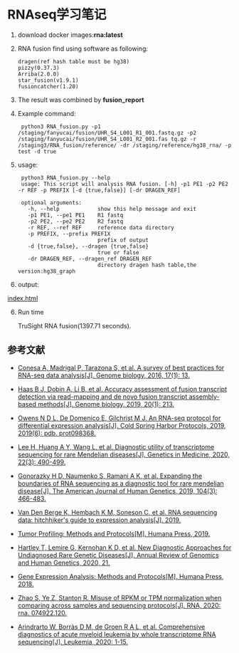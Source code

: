 # RNAseq学习笔记

1.  download docker images:**rna:latest**

2. RNA fusion find using software as following:<br>
   
       dragen(ref hash table must be hg38)
       pizzy(0.37.3)
       Arriba(2.0.0)
       star_fusion(v1.9.1)
       fusioncatcher(1.20)

3. The result was combined by **fusion_report**

4. Example command:

        python3 RNA_fusion.py -p1 /staging/fanyucai/fusion/UHR_S4_L001_R1_001.fastq.gz -p2 /staging/fanyucai/fusion/UHR_S4_L001_R2_001.fas tq.gz -r /staging3/RNA_fusion/reference/ -dr /staging/reference/hg38_rna/ -p test -d true

5. usage:

        python3 RNA_fusion.py --help
        usage: This script will analysis RNA fusion. [-h] -p1 PE1 -p2 PE2 -r REF -p PREFIX [-d {true,false}] [-dr DRAGEN_REF]
        
        optional arguments:
          -h, --help            show this help message and exit
          -p1 PE1, --pe1 PE1    R1 fastq
          -p2 PE2, --pe2 PE2    R2 fastq
          -r REF, --ref REF     reference data directory
          -p PREFIX, --prefix PREFIX
                                prefix of output
          -d {true,false}, --dragen {true,false}
                                true or false
          -dr DRAGEN_REF, --dragen_ref DRAGEN_REF
                                directory dragen hash table,the version:hg38_graph
    


5. output: 
   
[index.html](./index.html)

6. Run time

    TruSight RNA fusion(1397.71 seconds).

## 参考文献

* [Conesa A, Madrigal P, Tarazona S, et al. A survey of best practices for RNA-seq data analysis[J]. Genome biology, 2016, 17(1): 13.](https://genomebiology.biomedcentral.com/articles/10.1186/s13059-016-0881-8)

* [Haas B J, Dobin A, Li B, et al. Accuracy assessment of fusion transcript detection via read-mapping and de novo fusion transcript assembly-based methods[J]. Genome biology, 2019, 20(1): 213.](https://genomebiology.biomedcentral.com/articles/10.1186/s13059-019-1842-9)

* [Owens N D L, De Domenico E, Gilchrist M J. An RNA-seq protocol for differential expression analysis[J]. Cold Spring Harbor Protocols, 2019, 2019(6): pdb. prot098368.](http://cshprotocols.cshlp.org/content/2019/6/pdb.prot098368.full)

* [Lee H, Huang A Y, Wang L, et al. Diagnostic utility of transcriptome sequencing for rare Mendelian diseases[J]. Genetics in Medicine, 2020, 22(3): 490-499.](https://www.nature.com/articles/s41436-019-0672-1)

* [Gonorazky H D, Naumenko S, Ramani A K, et al. Expanding the boundaries of RNA sequencing as a diagnostic tool for rare mendelian disease[J]. The American Journal of Human Genetics, 2019, 104(3): 466-483.](https://pubmed.ncbi.nlm.nih.gov/30827497/)

* [Van Den Berge K, Hembach K M, Soneson C, et al. RNA sequencing data: hitchhiker's guide to expression analysis[J]. 2019.](https://www.annualreviews.org/doi/abs/10.1146/annurev-biodatasci-072018-021255)

* [Tumor Profiling: Methods and Protocols[M]. Humana Press, 2019.](https://www.springer.com/gp/book/9781493990023)

* [Hartley T, Lemire G, Kernohan K D, et al. New Diagnostic Approaches for Undiagnosed Rare Genetic Diseases[J]. Annual Review of Genomics and Human Genetics, 2020, 21.](https://pubmed.ncbi.nlm.nih.gov/32283948/)

* [Gene Expression Analysis: Methods and Protocols[M]. Humana Press, 2018.](https://www.springer.com/gp/book/9781493978335)

* [Zhao S, Ye Z, Stanton R. Misuse of RPKM or TPM normalization when comparing across samples and sequencing protocols[J]. RNA, 2020: rna. 074922.120.](https://rnajournal.cshlp.org/content/early/2020/04/13/rna.074922.120.short)

* [Arindrarto W, Borràs D M, de Groen R A L, et al. Comprehensive diagnostics of acute myeloid leukemia by whole transcriptome RNA sequencing[J]. Leukemia, 2020: 1-15.](https://www.nature.com/articles/s41375-020-0762-8)